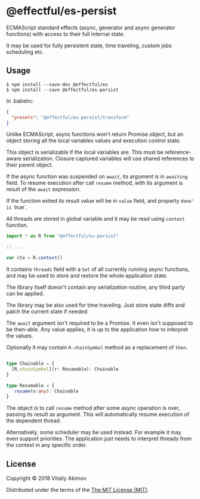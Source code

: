 # @effectful/es-persist

ECMAScript standard effects (async, generator and async generator functions)
with access to their full internal state.

It may be used for fully persistent state, time traveling, custom jobs
scheduling etc.

## Usage

```
$ npm install --save-dev @effectful/es
$ npm install --save @effectful/es-persist
```

In .babelrc:

```json
{
  "presets": "@effectful/es-persist/transform"
}

```

Unlike ECMAScript, async functions won't return Promise object, but an object
storing all the local variables values and execution control state.

This object is serializable if the local variables are. This must be
reference-aware serialization. Closure captured variables will use shared
references to their parent object.

If the async function was suspended on `await`, its argument is in `awaiting` field.
To resume execution after call `resume` method, with its argument is result of
the `await` expression.

If the function exited its result value will be in `value` field,
and property `done' is `true`.

All threads are stored in global variable and it may be read using `context` function.

```javascript
import * as R from "@effectful/es-persist"

// ....

var ctx = R.context()
```

It contains `threads` field with a `Set` of all currently running async functions,
and may be used to store and restore the whole application state.

The library itself doesn't contain any serialization routine, any third party
can be applied.

The library may be also used for time traveling. Just store state diffs and patch
the current state if needed.


The `await` argument isn't required to be a Promise. It even isn't supposed to
be then-able. Any value applies, it is up to the application how to interpret
the values.

Optionally it may contain `R.chainSymbol` method as a replacement of `then`.

```typescript

type Chainable = {
  [R.chainSymbol](r: Resumable): Chainable
}

type Resumable = {
   resume(v:any): Chainable
}

```

The object is to call `resume` method after some async operation is over,
passing its result as argument. This will automatically resume execution of
the dependent thread.

Alternatively, some scheduler may be used instead. For example it may even
support priorities. The application just needs to interpret threads from the
context in any specific order.

## License

Copyright © 2018 Vitaliy Akimov

Distributed under the terms of the [The MIT License (MIT)](LICENSE). 

